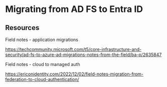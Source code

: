 # Migrating from AD FS to Entra ID
## Resources

Field notes - application migrations

https://techcommunity.microsoft.com/t5/core-infrastructure-and-security/ad-fs-to-azure-ad-migrations-notes-from-the-field/ba-p/2635847

Field notes - cloud to managed auth

https://ericonidentity.com/2022/12/02/field-notes-migration-from-federation-to-cloud-authentication/
